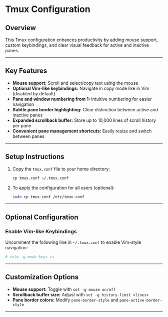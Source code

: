 # **Tmux Configuration**

## **Overview**

This Tmux configuration enhances productivity by adding mouse support, custom keybindings, and clear visual feedback for active and inactive panes.

---

## **Key Features**

- **Mouse support:** Scroll and select/copy text using the mouse  
- **Optional Vim-like keybindings:** Navigate in copy mode like in Vim (disabled by default)  
- **Pane and window numbering from 1:** Intuitive numbering for easier navigation  
- **Subtle pane border highlighting:** Clear distinction between active and inactive panes  
- **Expanded scrollback buffer:** Store up to 10,000 lines of scroll history per pane  
- **Convenient pane management shortcuts:** Easily resize and switch between panes  

---

## **Setup Instructions**

1. Copy the `tmux.conf` file to your home directory:
   ```bash
   cp tmux.conf ~/.tmux.conf
   ```
2. To apply the configuration for all users (optional):
   ```bash
   sudo cp tmux.conf /etc/tmux.conf
   ```

---

## **Optional Configuration**

### **Enable Vim-like Keybindings**

Uncomment the following line in `~/.tmux.conf` to enable Vim-style navigation:
```bash
# setw -g mode-keys vi
```

---

## **Customization Options**

- **Mouse support:** Toggle with `set -g mouse on/off`  
- **Scrollback buffer size:** Adjust with `set -g history-limit <lines>`  
- **Pane border colors:** Modify `pane-border-style` and `pane-active-border-style`  

---
